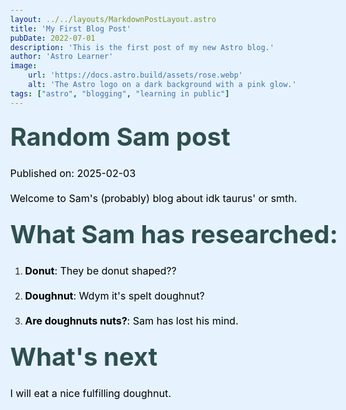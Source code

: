 ```yaml
---
layout: ../../layouts/MarkdownPostLayout.astro
title: 'My First Blog Post'
pubDate: 2022-07-01
description: 'This is the first post of my new Astro blog.'
author: 'Astro Learner'
image:
    url: 'https://docs.astro.build/assets/rose.webp'
    alt: 'The Astro logo on a dark background with a pink glow.'
tags: ["astro", "blogging", "learning in public"]
---
```

# Random Sam post

Published on: 2025-02-03

Welcome to Sam's (probably) blog about idk taurus' or smth.

## What Sam has researched:

1. **Donut**: They be donut shaped??

2. **Doughnut**: Wdym it's spelt doughnut?

3. **Are doughnuts nuts?**: Sam has lost his mind.

## What's next

I will eat a nice fulfilling doughnut.

<style>
    html {
    background-color: #e6f3ff;
    font-family: Arial;
  }
  
  body {
    margin: 0 auto;
    width: 100%;
    max-width: 80ch;
    padding: 1rem;
    line-height: 1.5;
  }
  
  * {
    box-sizing: border-box;
  }
  
  h1,h2,h3 {
    margin: 1rem 0;
    font-size: 2.5rem;
    color: darkslategray;
  }
  p,a {
    margin: 1rem 0;
    font-size: 1rem;
    color:black;
  }
    </style>